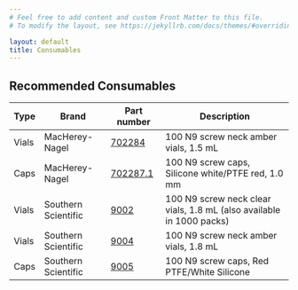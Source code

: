 ```yaml
---
# Feel free to add content and custom Front Matter to this file.
# To modify the layout, see https://jekyllrb.com/docs/themes/#overriding-theme-defaults

layout: default
title: Consumables
---
```


## Recommended Consumables

Type | Brand | Part number | Description
--|--|--|--
Vials | MacHerey-Nagel | [702284](https://www.mn-net.com/us/screw-neck-vial-n-9-11.6x32.0-mm-1.5-ml-label-flat-bottom-amber-702284) | 100 N9 screw neck amber vials, 1.5 mL 
Caps | MacHerey-Nagel | [702287.1](https://www.mn-net.com/us/screw-closure-n-9-pp-blue-center-hole-silicone-white/ptfe-red-1.0-mm-702287.1?c=5246) | 100 N9 screw caps, Silicone white/PTFE red, 1.0 mm
Vials | Southern Scientific | [9002](https://www.southernscientificlabsupplies.com/store/p1170/9_mm_Large_Opening_Screw_Thread_Vials_-_1.8mL_Clear_Vial%2C_w%2Fwriting_patch_Qty_100.html) | 100 N9 screw neck clear vials, 1.8 mL (also available in 1000 packs)
Vials | Southern Scientific | [9004](https://www.southernscientificlabsupplies.com/store/p1174/9_mm_Large_Opening_Screw_Thread_Vials_-_1.8mL_Amber_Vial%2C_w%2Fwriting_patch_Qty_100.html) | 100 N9 screw neck amber vials, 1.8 mL
Caps | Southern Scientific | [9005](https://www.southernscientificlabsupplies.com/store/p1386/9_mm_Polypropylene_Screw_Thread_Closures__-_Red_PTFE%2FWhite_Silicone_Septum_-_Blue_Cap_Color_Qty_100.html) | 100 N9 screw caps, Red PTFE/White Silicone 